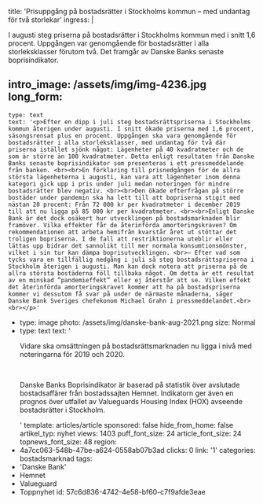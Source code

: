 title: 'Prisuppgång på bostadsrätter i Stockholms kommun – med undantag för två storlekar'
ingress: |
  <p>I augusti steg priserna på bostadsrätter i Stockholms kommun med i snitt 1,6 procent. Uppgången var genomgående för bostadsrätter i alla storleksklasser förutom två. Det framgår av Danske Banks senaste boprisindikator.
  </p>
  
intro_image: /assets/img/img-4236.jpg
long_form:
  -
    type: text
    text: '<p>Efter en dipp i juli steg bostadsrättspriserna i Stockholms kommun återigen under augusti. I snitt ökade priserna med 1,6 procent, säsongsrensat plus en procent. Uppgången ska vara genomgående för bostadsrätter i alla storleksklasser, med undantag för två där priserna istället sjönk något: Lägenheter på 40 kvadratmeter och de som är större än 100 kvadratmeter. Detta enligt resultaten från Danske Banks senaste boprisindikator som presenteras i ett pressmeddelande från banken. <br><br>En förklaring till prisnedgången för de allra största lägenheterna i augusti, kan vara att lägenheter inom denna kategori gick upp i pris under juli medan noteringen för mindre bostadsrätter blev negativ. <br><br>Den ökade efterfrågan på större bostäder under pandemin ska ha lett till att bopriserna stigit med nästan 20 procent: Från 72 000 kr per kvadratmeter i december 2019 till att nu ligga på 85 000 kr per kvadratmeter. <br><br>Enligt Danske Bank är det dock osäkert hur utvecklingen på bostadsmarknaden blir framöver. Vilka effekter får de återinförda amorteringskraven? Om rekommendationen att arbeta hemifrån kvarstår året ut stöttar det troligen bopriserna. I de fall att restriktionerna uteblir eller lättas upp bidrar det sannolikt till mer normala konsumtionsmönster, vilket i sin tur kan dämpa boprisutvecklingen. <br>– Efter vad som tycks vara en tillfällig nedgång i juli så steg bostadsrättspriserna i Stockholm återigen i augusti. Man kan dock notera att priserna på de allra största bostäderna föll tillbaka något. Om detta är ett resultat av en minskad ”pandemieffekt” eller ej återstår att se. Vilken effekt det återinförda amorteringskravet kommer att ha på bostadspriserna kommer vi dessutom få svar på under de närmaste månaderna, säger Danske Bank Sveriges chefekonom Michael Grahn i pressmeddelandet.<br><br></p>'
  -
    type: image
    photo: /assets/img/danske-bank-aug-2021.png
    size: Normal
  -
    type: text
    text: '<p>Vidare ska omsättningen på bostadsrättsmarknaden nu ligga i nivå med noteringarna för 2019 och 2020.</p><p><br></p><p>Danske Banks Boprisindikator är baserad på statistik över avslutade bostadsaffärer från bostadssajten Hemnet. Indikatorn ger även en prognos över utfallet av Valueguards Housing Index (HOX) avseende bostadsrätter i Stockholm.<br></p>'
template: articles/article
sponsored: false
hide_from_home: false
artikel_typ: nyhet
views: 1403
puff_font_size: 24
article_font_size: 24
topnews_font_size: 48
region:
  - 4a7cc063-548b-47be-a624-0558ab07b3ad
clicks: 0
link: '1'
categories: bostadsmarknad
tags:
  - 'Danske Bank'
  - Hemnet
  - Valueguard
  - Toppnyhet
id: 57c6d836-4742-4e58-bf60-c7f9afde3eae
